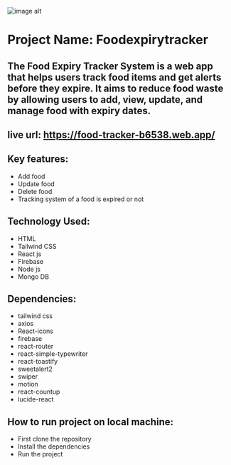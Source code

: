 ![image alt](https://i.ibb.co/TMNqVfDP/ss1.jpg)
# Project Name: Foodexpirytracker
##  The Food Expiry Tracker System is a web app that helps users track food items and get alerts before they expire. It aims to reduce food waste by allowing users to add, view, update, and manage food with expiry dates.
## live url: https://food-tracker-b6538.web.app/
## Key features:
   - Add food
   - Update food
   - Delete food
   - Tracking system of a food is expired or not
## Technology Used:
   - HTML
   - Tailwind CSS
   - React js
   - Firebase
   - Node js
   - Mongo DB
## Dependencies:
   - tailwind css
   - axios
   - React-icons
   - firebase
   - react-router
   - react-simple-typewriter
   - react-toastify
   - sweetalert2
   - swiper
   - motion
   - react-countup
   - lucide-react
## How to run project on local machine:
   - First clone the repository
   - Install the dependencies
   - Run the project
   
   
   


